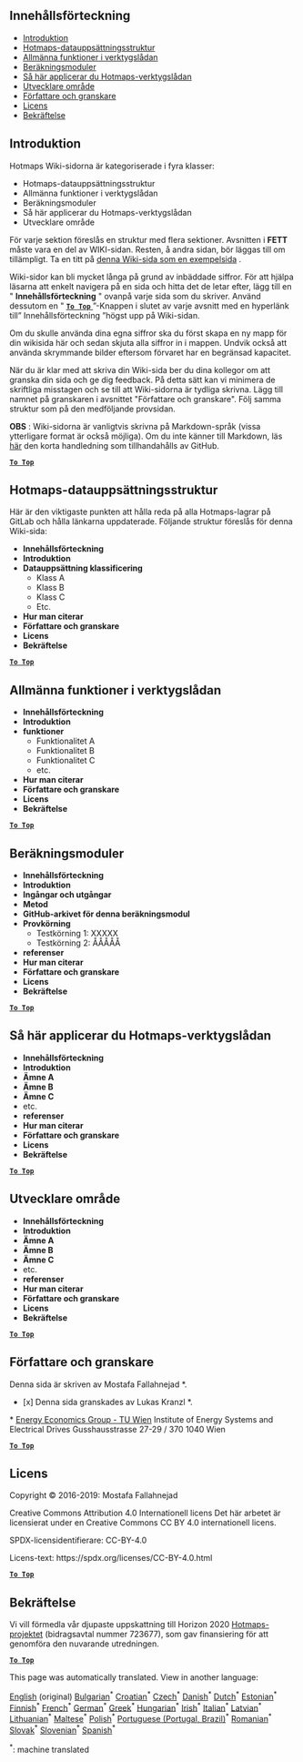 <h2> Innehållsförteckning </h2><ul><li> <a href="#Introduction">Introduktion</a> </li><li> <a href="#Hotmaps-data-set-repository-structure">Hotmaps-datauppsättningsstruktur</a> </li><li> <a href="#General-functionalities-of-the-toolbox">Allmänna funktioner i verktygslådan</a> </li><li> <a href="#Calculation-modules">Beräkningsmoduler</a> </li><li> <a href="#How-to-apply-the-Hotmaps-toolbox">Så här applicerar du Hotmaps-verktygslådan</a> </li><li> <a href="#Developers-area">Utvecklare område</a> </li><li> <a href="#authors-and-reviewers">Författare och granskare</a> </li><li> <a href="#license">Licens</a> </li><li> <a href="#acknowledgement">Bekräftelse</a> </li></ul><h2> Introduktion </h2><p> Hotmaps Wiki-sidorna är kategoriserade i fyra klasser: </p><ul><li> Hotmaps-datauppsättningsstruktur </li><li> Allmänna funktioner i verktygslådan </li><li> Beräkningsmoduler </li><li> Så här applicerar du Hotmaps-verktygslådan </li><li> Utvecklare område </li></ul><p> För varje sektion föreslås en struktur med flera sektioner. Avsnitten i <strong>FETT</strong> måste vara en del av WIKI-sidan. Resten, å andra sidan, bör läggas till om tillämpligt. Ta en titt på <a href="https://github.com/HotMaps/hotmaps_wiki/wiki/CM-District-heating-potential-user-defined-thresholds">denna Wiki-sida som en exempelsida</a> . </p><p> Wiki-sidor kan bli mycket långa på grund av inbäddade siffror. För att hjälpa läsarna att enkelt navigera på en sida och hitta det de letar efter, lägg till en &quot; <strong>Innehållsförteckning</strong> &quot; ovanpå varje sida som du skriver. Använd dessutom en &quot; <ins> <code><strong><a href="#table-of-contents">To Top</a></strong></code> </ins> ”-Knappen i slutet av varje avsnitt med en hyperlänk till” Innehållsförteckning ”högst upp på Wiki-sidan. </p><p> Om du skulle använda dina egna siffror ska du först skapa en ny mapp för din wikisida här och sedan skjuta alla siffror in i mappen. Undvik också att använda skrymmande bilder eftersom förvaret har en begränsad kapacitet. </p><p> När du är klar med att skriva din Wiki-sida ber du dina kollegor om att granska din sida och ge dig feedback. På detta sätt kan vi minimera de skriftliga misstagen och se till att Wiki-sidorna är tydliga skrivna. Lägg till namnet på granskaren i avsnittet &quot;Författare och granskare&quot;. Följ samma struktur som på den medföljande provsidan. </p><p> <strong>OBS</strong> : Wiki-sidorna är vanligtvis skrivna på Markdown-språk (vissa ytterligare format är också möjliga). Om du inte känner till Markdown, läs <a href="https://guides.github.com/features/mastering-markdown/">här</a> den korta handledning som tillhandahålls av GitHub. </p><p><ins> <code><strong><a href="#table-of-contents">To Top</a></strong></code> </ins> </p><h2> Hotmaps-datauppsättningsstruktur </h2><p> Här är den viktigaste punkten att hålla reda på alla Hotmaps-lagrar på GitLab och hålla länkarna uppdaterade. Följande struktur föreslås för denna Wiki-sida: </p><ul><li> <strong>Innehållsförteckning</strong> </li><li> <strong>Introduktion</strong> </li><li> <strong>Datauppsättning klassificering</strong> <ul><li> Klass A </li><li> Klass B </li><li> Klass C </li><li> Etc. </li></ul></li><li> <strong>Hur man citerar</strong> </li><li> <strong>Författare och granskare</strong> </li><li> <strong>Licens</strong> </li><li> <strong>Bekräftelse</strong> </li></ul><p><ins> <code><strong><a href="#table-of-contents">To Top</a></strong></code> </ins> </p><h2> Allmänna funktioner i verktygslådan </h2><ul><li> <strong>Innehållsförteckning</strong> </li><li> <strong>Introduktion</strong> </li><li> <strong>funktioner</strong> <ul><li> Funktionalitet A </li><li> Funktionalitet B </li><li> Funktionalitet C </li><li> etc. </li></ul></li><li> <strong>Hur man citerar</strong> </li><li> <strong>Författare och granskare</strong> </li><li> <strong>Licens</strong> </li><li> <strong>Bekräftelse</strong> </li></ul><p><ins> <code><strong><a href="#table-of-contents">To Top</a></strong></code> </ins> </p><h2> Beräkningsmoduler </h2><ul><li> <strong>Innehållsförteckning</strong> </li><li> <strong>Introduktion</strong> </li><li> <strong>Ingångar och utgångar</strong> </li><li> <strong>Metod</strong> </li><li> <strong>GitHub-arkivet för denna beräkningsmodul</strong> </li><li> <strong>Provkörning</strong> <ul><li> Testkörning 1: XXXXX </li><li> Testkörning 2: ÅÅÅÅÅ </li></ul></li><li> <strong>referenser</strong> </li><li> <strong>Hur man citerar</strong> </li><li> <strong>Författare och granskare</strong> </li><li> <strong>Licens</strong> </li><li> <strong>Bekräftelse</strong> </li></ul><p><ins> <code><strong><a href="#table-of-contents">To Top</a></strong></code> </ins> </p><h2> Så här applicerar du Hotmaps-verktygslådan </h2><ul><li> <strong>Innehållsförteckning</strong> </li><li> <strong>Introduktion</strong> </li><li> <strong>Ämne A</strong> </li><li> <strong>Ämne B</strong> </li><li> <strong>Ämne C</strong> </li><li> etc. </li><li> <strong>referenser</strong> </li><li> <strong>Hur man citerar</strong> </li><li> <strong>Författare och granskare</strong> </li><li> <strong>Licens</strong> </li><li> <strong>Bekräftelse</strong> </li></ul><p><ins> <code><strong><a href="#table-of-contents">To Top</a></strong></code> </ins> </p><h2> Utvecklare område </h2><ul><li> <strong>Innehållsförteckning</strong> </li><li> <strong>Introduktion</strong> </li><li> <strong>Ämne A</strong> </li><li> <strong>Ämne B</strong> </li><li> <strong>Ämne C</strong> </li><li> etc. </li><li> <strong>referenser</strong> </li><li> <strong>Hur man citerar</strong> </li><li> <strong>Författare och granskare</strong> </li><li> <strong>Licens</strong> </li><li> <strong>Bekräftelse</strong> </li></ul><p><ins> <code><strong><a href="#table-of-contents">To Top</a></strong></code> </ins> </p><h2> Författare och granskare </h2><p> Denna sida är skriven av Mostafa Fallahnejad *. </p><ul><li> [x] Denna sida granskades av Lukas Kranzl *. </li></ul><p> * <a href="https://eeg.tuwien.ac.at/">Energy Economics Group - TU Wien</a> Institute of Energy Systems and Electrical Drives Gusshausstrasse 27-29 / 370 1040 Wien </p><p><ins> <code><strong><a href="#table-of-contents">To Top</a></strong></code> </ins> </p><h2> Licens </h2><p> Copyright © 2016-2019: Mostafa Fallahnejad </p><p> Creative Commons Attribution 4.0 Internationell licens Det här arbetet är licensierat under en Creative Commons CC BY 4.0 internationell licens. </p><p> SPDX-licensidentifierare: CC-BY-4.0 </p><p> Licens-text: https://spdx.org/licenses/CC-BY-4.0.html </p><p><ins> <code><strong><a href="#table-of-contents">To Top</a></strong></code> </ins> </p><h2> Bekräftelse </h2><p> Vi vill förmedla vår djupaste uppskattning till Horizon 2020 <a href="https://www.hotmaps-project.eu">Hotmaps-projektet</a> (bidragsavtal nummer 723677), som gav finansiering för att genomföra den nuvarande utredningen. </p><p><ins> <code><strong><a href="#table-of-contents">To Top</a></strong></code> </ins> </p>

This page was automatically translated. View in another language:

[English](../en/Guidelines-for-writing-a-Hotmaps-Wiki-page.md) (original) [Bulgarian](../bg/Guidelines-for-writing-a-Hotmaps-Wiki-page.md)<sup>\*</sup> [Croatian](../hr/Guidelines-for-writing-a-Hotmaps-Wiki-page.md)<sup>\*</sup> [Czech](../cs/Guidelines-for-writing-a-Hotmaps-Wiki-page.md)<sup>\*</sup> [Danish](../da/Guidelines-for-writing-a-Hotmaps-Wiki-page.md)<sup>\*</sup> [Dutch](../nl/Guidelines-for-writing-a-Hotmaps-Wiki-page.md)<sup>\*</sup> [Estonian](../et/Guidelines-for-writing-a-Hotmaps-Wiki-page.md)<sup>\*</sup> [Finnish](../fi/Guidelines-for-writing-a-Hotmaps-Wiki-page.md)<sup>\*</sup> [French](../fr/Guidelines-for-writing-a-Hotmaps-Wiki-page.md)<sup>\*</sup> [German](../de/Guidelines-for-writing-a-Hotmaps-Wiki-page.md)<sup>\*</sup> [Greek](../el/Guidelines-for-writing-a-Hotmaps-Wiki-page.md)<sup>\*</sup> [Hungarian](../hu/Guidelines-for-writing-a-Hotmaps-Wiki-page.md)<sup>\*</sup> [Irish](../ga/Guidelines-for-writing-a-Hotmaps-Wiki-page.md)<sup>\*</sup> [Italian](../it/Guidelines-for-writing-a-Hotmaps-Wiki-page.md)<sup>\*</sup> [Latvian](../lv/Guidelines-for-writing-a-Hotmaps-Wiki-page.md)<sup>\*</sup> [Lithuanian](../lt/Guidelines-for-writing-a-Hotmaps-Wiki-page.md)<sup>\*</sup> [Maltese](../mt/Guidelines-for-writing-a-Hotmaps-Wiki-page.md)<sup>\*</sup> [Polish](../pl/Guidelines-for-writing-a-Hotmaps-Wiki-page.md)<sup>\*</sup> [Portuguese (Portugal, Brazil)](../pt/Guidelines-for-writing-a-Hotmaps-Wiki-page.md)<sup>\*</sup> [Romanian](../ro/Guidelines-for-writing-a-Hotmaps-Wiki-page.md)<sup>\*</sup> [Slovak](../sk/Guidelines-for-writing-a-Hotmaps-Wiki-page.md)<sup>\*</sup> [Slovenian](../sl/Guidelines-for-writing-a-Hotmaps-Wiki-page.md)<sup>\*</sup> [Spanish](../es/Guidelines-for-writing-a-Hotmaps-Wiki-page.md)<sup>\*</sup>  

<sup>\*</sup>: machine translated

